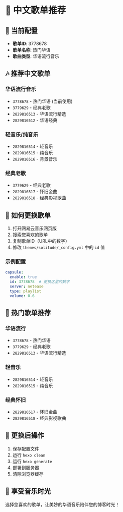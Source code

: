 # 🎵 中文歌单推荐

## 📝 **当前配置**
- **歌单ID**: 3778678
- **歌单名称**: 热门华语
- **歌曲类型**: 华语流行音乐

## 🎶 **推荐中文歌单**

### 华语流行音乐
- `3778678` - 热门华语 (当前使用)
- `3779629` - 经典老歌
- `2829816513` - 华语流行精选
- `2829816512` - 华语经典

### 轻音乐/纯音乐
- `2829816514` - 轻音乐
- `2829816515` - 纯音乐
- `2829816516` - 背景音乐

### 经典老歌
- `3779629` - 经典老歌
- `2829816517` - 怀旧金曲
- `2829816518` - 经典影视歌曲

## 🔧 **如何更换歌单**

1. 打开网易云音乐网页版
2. 搜索您喜欢的歌单
3. 复制歌单ID（URL中的数字）
4. 修改 `themes/solitude/_config.yml` 中的 `id` 值

### 示例配置
```yaml
capsule:
  enable: true
  id: 3778678  # 更换这里的数字
  server: netease
  type: playlist
  volume: 0.6
```

## 🎯 **热门歌单推荐**

### 华语流行
- `3778678` - 热门华语
- `3779629` - 经典老歌
- `2829816513` - 华语流行精选

### 轻音乐
- `2829816514` - 轻音乐
- `2829816515` - 纯音乐

### 经典怀旧
- `2829816517` - 怀旧金曲
- `2829816518` - 经典影视歌曲

## 📱 **更换后操作**

1. 保存配置文件
2. 运行 `hexo clean`
3. 运行 `hexo generate`
4. 部署到服务器
5. 清除浏览器缓存

## 🎉 **享受音乐时光**

选择您喜欢的歌单，让美妙的华语音乐陪伴您的博客时光！ 
